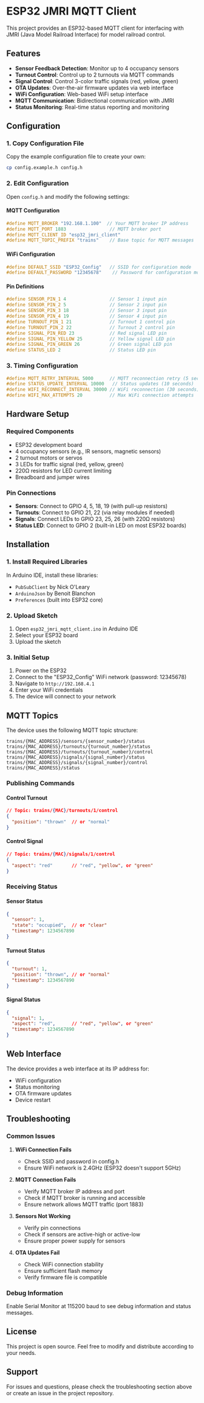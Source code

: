 # ESP32 JMRI MQTT Client

This project provides an ESP32-based MQTT client for interfacing with JMRI (Java Model Railroad Interface) for model railroad control.

## Features

- **Sensor Feedback Detection**: Monitor up to 4 occupancy sensors
- **Turnout Control**: Control up to 2 turnouts via MQTT commands
- **Signal Control**: Control 3-color traffic signals (red, yellow, green)
- **OTA Updates**: Over-the-air firmware updates via web interface
- **WiFi Configuration**: Web-based WiFi setup interface
- **MQTT Communication**: Bidirectional communication with JMRI
- **Status Monitoring**: Real-time status reporting and monitoring

## Configuration

### 1. Copy Configuration File

Copy the example configuration file to create your own:

```bash
cp config.example.h config.h
```

### 2. Edit Configuration

Open `config.h` and modify the following settings:

#### MQTT Configuration
```cpp
#define MQTT_BROKER "192.168.1.100"  // Your MQTT broker IP address
#define MQTT_PORT 1883                // MQTT broker port
#define MQTT_CLIENT_ID "esp32_jmri_client"
#define MQTT_TOPIC_PREFIX "trains"    // Base topic for MQTT messages
```

#### WiFi Configuration
```cpp
#define DEFAULT_SSID "ESP32_Config"   // SSID for configuration mode
#define DEFAULT_PASSWORD "12345678"    // Password for configuration mode
```

#### Pin Definitions
```cpp
#define SENSOR_PIN_1 4                // Sensor 1 input pin
#define SENSOR_PIN_2 5                // Sensor 2 input pin
#define SENSOR_PIN_3 18               // Sensor 3 input pin
#define SENSOR_PIN_4 19               // Sensor 4 input pin
#define TURNOUT_PIN_1 21              // Turnout 1 control pin
#define TURNOUT_PIN_2 22              // Turnout 2 control pin
#define SIGNAL_PIN_RED 23             // Red signal LED pin
#define SIGNAL_PIN_YELLOW 25          // Yellow signal LED pin
#define SIGNAL_PIN_GREEN 26           // Green signal LED pin
#define STATUS_LED 2                  // Status LED pin
```

### 3. Timing Configuration
```cpp
#define MQTT_RETRY_INTERVAL 5000      // MQTT reconnection retry (5 seconds)
#define STATUS_UPDATE_INTERVAL 10000   // Status updates (10 seconds)
#define WIFI_RECONNECT_INTERVAL 30000 // WiFi reconnection (30 seconds)
#define WIFI_MAX_ATTEMPTS 20          // Max WiFi connection attempts
```

## Hardware Setup

### Required Components
- ESP32 development board
- 4 occupancy sensors (e.g., IR sensors, magnetic sensors)
- 2 turnout motors or servos
- 3 LEDs for traffic signal (red, yellow, green)
- 220Ω resistors for LED current limiting
- Breadboard and jumper wires

### Pin Connections
- **Sensors**: Connect to GPIO 4, 5, 18, 19 (with pull-up resistors)
- **Turnouts**: Connect to GPIO 21, 22 (via relay modules if needed)
- **Signals**: Connect LEDs to GPIO 23, 25, 26 (with 220Ω resistors)
- **Status LED**: Connect to GPIO 2 (built-in LED on most ESP32 boards)

## Installation

### 1. Install Required Libraries
In Arduino IDE, install these libraries:
- `PubSubClient` by Nick O'Leary
- `ArduinoJson` by Benoit Blanchon
- `Preferences` (built into ESP32 core)

### 2. Upload Sketch
1. Open `esp32_jmri_mqtt_client.ino` in Arduino IDE
2. Select your ESP32 board
3. Upload the sketch

### 3. Initial Setup
1. Power on the ESP32
2. Connect to the "ESP32_Config" WiFi network (password: 12345678)
3. Navigate to `http://192.168.4.1`
4. Enter your WiFi credentials
5. The device will connect to your network

## MQTT Topics

The device uses the following MQTT topic structure:
```
trains/{MAC_ADDRESS}/sensors/{sensor_number}/status
trains/{MAC_ADDRESS}/turnouts/{turnout_number}/status
trains/{MAC_ADDRESS}/turnouts/{turnout_number}/control
trains/{MAC_ADDRESS}/signals/{signal_number}/status
trains/{MAC_ADDRESS}/signals/{signal_number}/control
trains/{MAC_ADDRESS}/status
```

### Publishing Commands

#### Control Turnout
```json
// Topic: trains/{MAC}/turnouts/1/control
{
  "position": "thrown"  // or "normal"
}
```

#### Control Signal
```json
// Topic: trains/{MAC}/signals/1/control
{
  "aspect": "red"       // "red", "yellow", or "green"
}
```

### Receiving Status

#### Sensor Status
```json
{
  "sensor": 1,
  "state": "occupied",  // or "clear"
  "timestamp": 1234567890
}
```

#### Turnout Status
```json
{
  "turnout": 1,
  "position": "thrown", // or "normal"
  "timestamp": 1234567890
}
```

#### Signal Status
```json
{
  "signal": 1,
  "aspect": "red",      // "red", "yellow", or "green"
  "timestamp": 1234567890
}
```

## Web Interface

The device provides a web interface at its IP address for:
- WiFi configuration
- Status monitoring
- OTA firmware updates
- Device restart

## Troubleshooting

### Common Issues

1. **WiFi Connection Fails**
   - Check SSID and password in config.h
   - Ensure WiFi network is 2.4GHz (ESP32 doesn't support 5GHz)

2. **MQTT Connection Fails**
   - Verify MQTT broker IP address and port
   - Check if MQTT broker is running and accessible
   - Ensure network allows MQTT traffic (port 1883)

3. **Sensors Not Working**
   - Verify pin connections
   - Check if sensors are active-high or active-low
   - Ensure proper power supply for sensors

4. **OTA Updates Fail**
   - Check WiFi connection stability
   - Ensure sufficient flash memory
   - Verify firmware file is compatible

### Debug Information
Enable Serial Monitor at 115200 baud to see debug information and status messages.

## License

This project is open source. Feel free to modify and distribute according to your needs.

## Support

For issues and questions, please check the troubleshooting section above or create an issue in the project repository.
